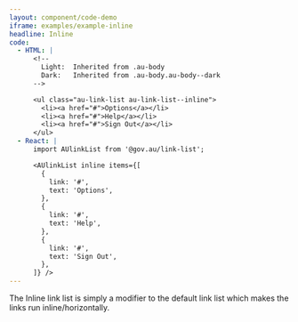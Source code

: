 ```yaml
---
layout: component/code-demo
iframe: examples/example-inline
headline: Inline
code:
  - HTML: |
      <!--
        Light:  Inherited from .au-body
        Dark:   Inherited from .au-body.au-body--dark
      -->

      <ul class="au-link-list au-link-list--inline">
        <li><a href="#">Options</a></li>
        <li><a href="#">Help</a></li>
        <li><a href="#">Sign Out</a></li>
      </ul>
  - React: |
      import AUlinkList from '@gov.au/link-list';

      <AUlinkList inline items={[
        {
          link: '#',
          text: 'Options',
        },
        {
          link: '#',
          text: 'Help',
        },
        {
          link: '#',
          text: 'Sign Out',
        },
      ]} />
---
```


The Inline link list is simply a modifier to the default link list which makes the links run inline/horizontally.
